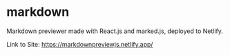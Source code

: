 # markdown

Markdown previewer made with React.js and marked.js, deployed to Netlify.

Link to Site: https://markdownpreviewjs.netlify.app/
